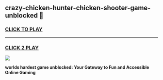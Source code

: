 
## crazy-chicken-hunter-chicken-shooter-game-unblocked 👋
<h3>
<a href="https://premium.freeplayer.one?title=crazy-chicken-hunter-chicken-shooter-game-unblocked&ref=14F">CLICK TO PLAY</a></h3>
<hr>

<h3>
<a href="https://premium.freeplayer.one?title=crazy-chicken-hunter-chicken-shooter-game-unblocked&ref=14F">CLICK 2 PLAY</a>
  
</h3>

<a href="https://premium.freeplayer.one?title=crazy-chicken-hunter-chicken-shooter-game-unblocked&ref=12F/"><img src="https://clearcache.store/games.png"></a>


**worlds hardest game unblocked: Your Gateway to Fun and Accessible Online Gaming**
